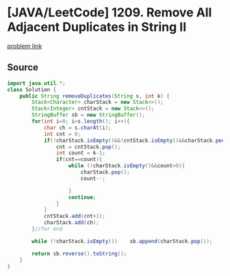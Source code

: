 # [JAVA/LeetCode] 1209. Remove All Adjacent Duplicates in String II

[problem link](https://leetcode.com/problems/remove-all-adjacent-duplicates-in-string-ii/)



## Source

```java
import java.util.*;
class Solution {
    public String removeDuplicates(String s, int k) {
        Stack<Character> charStack = new Stack<>();
        Stack<Integer> cntStack = new Stack<>();
        StringBuffer sb = new StringBuffer();
        for(int i=0; i<s.length(); i++){
            char ch = s.charAt(i);
            int cnt = 0;
            if(!charStack.isEmpty()&&!cntStack.isEmpty()&&charStack.peek()==ch){
                cnt = cntStack.pop();
                int count = k-1;
                if(cnt==count){
                    while (!charStack.isEmpty()&&count>0){
                        charStack.pop();
                        count--;

                    }
                    continue;
                }
            }
            cntStack.add(cnt+1);
            charStack.add(ch);
        }//for end

        while (!charStack.isEmpty())    sb.append(charStack.pop());

        return sb.reverse().toString();
    }
}
```


